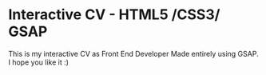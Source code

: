 # Interactive CV - HTML5 /CSS3/ GSAP
This is my interactive CV as Front End Developer
Made entirely using GSAP. I hope you like it :)
